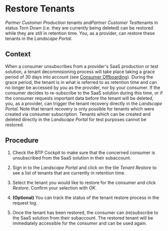 <!-- loio619c40e93cb2420198aa096492f0a9ef -->

# Restore Tenants

*Partner Customer Production* tenants and*Partner Customer Test*tenants in status *Torn Down* \(i.e. they are currently being deleted\) can be restored while they are still in retention time. You, as a provider, can restore these tenants in the *Landscape Portal*.



## Context

When a consumer unsubscribes from a provider's SaaS production or test solution, a tenant decommisioning process will take place taking a grace period of 30 days into account \(see [Consumer Offboarding](Consumer_Offboarding_c882a2a.md)\). During the grace period, the tenant is in what is referred to as retention time and can no longer be accessed by you as the provider, nor by your consumer. If the consumer decides to re-subscribe to the SaaS solution during this time, or if the consumer requests important data before the tenant will be deleted, you, as a provider, can trigger the tenant recovery directly in the *Landscape Portal*. Note that tenant recovery is only possible for tenants which were created via consumer subscription. Tenants which can be created and deleted directly in the *Landscape Portal* for test purposes cannot be restored.



## Procedure

1.  Check the BTP Cockpit to make sure that the concerned consumer is unsubscribed from the SaaS solution in their subaccount.

2.  Sign in to the *Landscape Portal* and click on the tile *Tenant Restore* to see a list of tenants that are currently in retention time.

3.  Select the tenant you would like to restore for the consumer and click *Restore*. Confirm your selection with *OK*.

4.  **\(Optional\)** You can track the status of the tenant restore process in the request log.

5.  Once the tenant has been restored, the consumer can \(re\)subscribe to the SaaS solution from their subaccount. The restored tenant will be immediately accessible for the consumer and can be used again.


